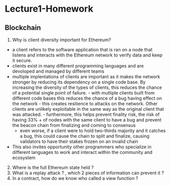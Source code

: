 # Lecture1-Homework
## Blockchain

1. Why is client diversity important for Ethereum?
  -  a client refers to the software application that is ran on a node that listens and interacts with the Ethereum network to verify data and keep it secure. 
  -  clients exist in many different programming languages and are devoloped and managed by different teams
  -  multiple implentations of clients are important as it makes the network stronger by reducing its dependency on a single code base. By increasing the diversity of      the types of clients, this reduces the chance of a potential single point of failure. 
    - with mutliple clients built from different code bases this reduces the chance of a bug having effect on the network
    - this creates resilience to attacks on the network. Other clients are unlikely exploitable in the same way as the original client that was attacked. 
    - furthermore, this helps prevent finality risk, the risk of having 33% + of nodes with the same client to have a bug and prevent the beacon chain from finalizing       and coming to consensus
        - even worse, if a client were to hold two-thirds majority and it catches a bug, this could cause the chain to split and finalize, causing validators to have             their stakes frozen on an invalid chain   
  -  This also invites opportunity other programmers who specialize in different languages to work and interact within the community and ecosystem
       
2. Where is the full Ethereum state held ?
3. What is a replay attack ? , which 2 pieces of information can prevent it ?
4. In a contract, how do we know who called a view function ?
